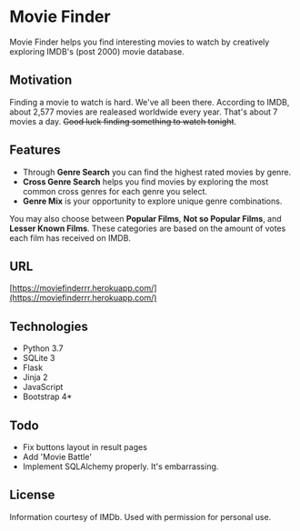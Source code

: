 # Movie Finder
Movie Finder helps you find interesting movies to watch by creatively exploring IMDB's (post 2000) movie database.


## Motivation

Finding a movie to watch is hard. We've all been there. According to IMDB, about 2,577 movies are realeased worldwide every year. That's about 7 movies a day. ~~Good luck finding something to watch tonight~~. 


## Features

  - Through **Genre Search** you can find the highest rated movies by genre. 
  - **Cross Genre Search** helps you find movies by exploring the most common cross genres for each genre you select.
  - **Genre Mix** is your opportunity to explore unique genre combinations.

You may also choose between **Popular Films**, **Not so Popular Films**, and **Lesser Known Films**. These categories are based on the amount of votes each film has received on IMDB.

## URL
[https://moviefinderrr.herokuapp.com/](https://moviefinderrr.herokuapp.com/)

## Technologies

  - Python 3.7
  - SQLite 3
  - Flask 
  - Jinja 2
  - JavaScript
  - Bootstrap 4*

 
## Todo
  
  - Fix buttons layout in result pages
  - Add 'Movie Battle'
  - Implement SQLAlchemy properly. It's embarrassing. 


## License

Information courtesy of IMDb. Used with permission for personal use. 






